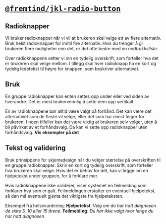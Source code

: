 # [`@fremtind/jkl-radio-button`](https://jokul.fremtind.no/komponenter/radiobutton)

## Radioknapper

Vi bruker radioknapper når vi vil at brukeren skal velge ett av flere alternativ. Bruk helst radioknapper for inntil fire alternativ. Hvis du trenger å gi brukeren flere muligheter enn det, er det ofte bedre med en _nedtrekksliste_.

Over radioknappene setter vi inn en tydelig overskrift, som forteller hva det er brukeren skal velge mellom. I tillegg skal hver radioknapp ha en kort og tydelig ledetekst til høyre for knappen, som beskriver alternativet.

## Bruk

En gruppe radioknapper kan enten settes opp under eller ved siden av hverandre. Det er mest brukervennlig å sette dem opp vertikalt.

En av radioknappene bør alltid være valgt på forhånd. Det kan være det alternativet som de fleste vil velge, eller det som har minst følger for brukeren. I noen tilfeller kan det være viktig at brukeren selv velger, uten å bli påvirket av et forhåndsvalg. Da kan vi sette opp radioknapper uten forhåndsvalg. **Vis eksempler på det**

## Tekst og validering

Bruk prinsippene for skjemadesign når du velger størrelse på overskriften til en gruppe radioknapper. Skriv en kort og tydelig overskrift, som forteller hva brukeren skal velge. Hvis det er behov for det, kan vi legge inn en hjelpetekst under gruppen, for å forklare mer.

Hvis radioknappene ikke validerer, viser systemet en feilmelding som forklarer hva som er galt. Feilmeldingen erstatter en eventuell hjelpetekst, så den må eventuelt gjenta det viktigste fra hjelpeteksten.

Eksempel fra helsevurdering:
**Hjelpetekst**: _Velg om du har hatt diagnosen de siste 5, 10 eller 15 årene_. **Feilmelding**: _Du har ikke valgt hvor lenge du har hatt diagnosen_.
